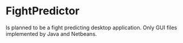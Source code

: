 # FightPredictor
Is planned to be a fight predicting desktop application. Only GUI files implemented by Java and Netbeans.
